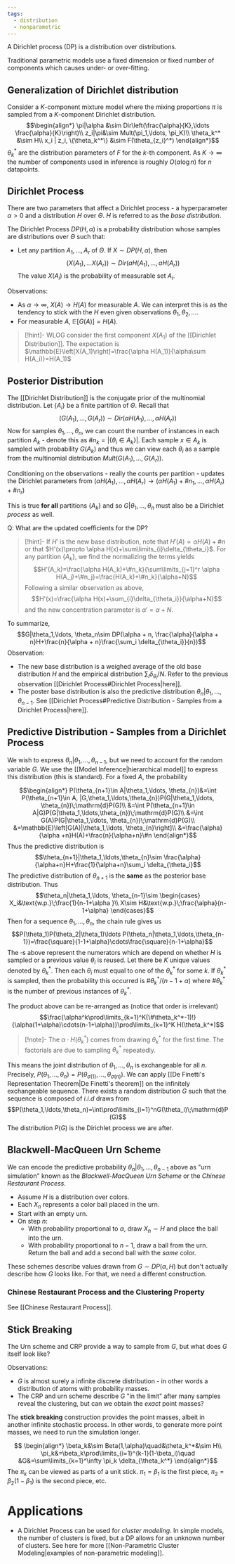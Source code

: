 ```yaml
---
tags:
  - distribution
  - nonparametric
---
```

A Dirichlet process (DP) is a distribution over distributions. 

Traditional parametric models use a fixed dimension or fixed number of components which causes under- or over-fitting. 

## Generalization of Dirichlet distribution
Consider a $K$-component mixture model where the mixing proportions $\pi$ is sampled from a $K$-component Dirichlet distribution.
$$\begin{align*}
\pi|\alpha &\sim Dir\left(\frac{\alpha}{K},\ldots \frac{\alpha}{K}\right)\\
z_i|\pi&\sim Mult(\pi_1,\ldots, \pi_K)\\
\theta_k^* &\sim H\\
x_i | z_i, \{\theta_k^*\} &\sim F(\theta_{z_i}^*)
\end{align*}$$
$\theta_k^*$ are the distribution parameters of $F$ for the $k$-th component. As $K\rightarrow\infty$ the number of components used in inference is roughly $O(\alpha \log n)$ for $n$ datapoints.

## Dirichlet Process
There are two parameters that affect a Dirichlet process - a hyperparameter $\alpha>0$ and a distribution $H$ over $\Theta$. $H$ is referred to as the *base distribution*. 

The Dirichlet Process $DP(H,\alpha)$ is a probability distribution whose samples are distributions over $\Theta$ such that:
- Let any partition $A_1,\ldots, A_r$ of $\Theta$. If $X\sim DP(H, \alpha)$, then $$(X(A_1),\ldots X(A_r)) \sim Dir(aH(A_1), \ldots, aH(A_r))$$
The value $X(A_i$) is the probability of measurable set $A_i$.

Observations:
- As $\alpha\rightarrow\infty$, $X(A)\rightarrow H(A)$ for measurable $A$. We can interpret this is as the tendency to stick with the $H$ even given observations $\theta_1,\theta_2, \ldots$.
- For measurable $A$, $\mathbb{E}\left[G(A)\right]=H(A)$. 
>[!hint]-
>WLOG consider the first component $X(A_1)$ of the [[Dirichlet Distribution]]. The expectation is $\mathbb{E}\left[X(A_1)\right]=\frac{\alpha H(A_1)}{\alpha\sum H(A_i)}=H(A_1)$
## Posterior Distribution
The [[Dirichlet Distribution]] is the conjugate prior of the multinomial distribution. Let $\{A_i\}$ be a finite partition of $\Theta$. Recall that
$$(G(A_1),\ldots, G(A_r))\sim Dir(\alpha H(A_1),\ldots, \alpha H(A_r))$$
Now for samples $\theta_1,\ldots, \theta_n$, we can count the number of instances in each partition $A_k$ - denote this as  $\#n_k=|\left\{\theta_i\in A_k\right\}|$. Each sample $x\in A_k$ is sampled with probability $G(A_k)$ and thus we can view each $\theta_i$ as a sample from the multinomial distribution $Mult(G(A_1),\ldots, G(A_r))$.

Conditioning on the observations - really the counts per partition - updates the Dirichlet parameters from $(\alpha H(A_1),\ldots, \alpha H(A_r)\rightarrow(\alpha H(A_1)+\#n_1,\ldots, \alpha H(A_r)+\#n_r)$

This is true **for all** partitions $\{A_k\}$ and so $G|\theta_1,\ldots, \theta_n$ must also be a Dirichlet *process* as well.

Q: What are the updated coefficients for the DP?
>[!hint]-
>If $H'$ is the new base distribution, note that $H'(A)\propto \alpha H(A)+\#n$ or that $H'(x)\propto \alpha H(x)+\sum\limits_{i}\delta_{\theta_i}$. For any partition $\{A_k\}$, we find the normalizing the terms yields
>$$H'(A_k)=\frac{\alpha H(A_k)+\#n_k}{\sum\limits_{j=1}^r \alpha H(A_j)+\#n_j}=\frac{H(A_k)+\#n_k}{\alpha+N}$$
>Following a similar observation as above, 
>$$H'(x)=\frac{\alpha H(x)+\sum_{i}\delta_{\theta_i}}{\alpha+N}$$
>and the new concentration parameter is $\alpha' =\alpha +N$. 
>

To summarize, 
$$G|\theta_1,\ldots, \theta_n\sim DP(\alpha + n, \frac{\alpha}{\alpha + n}H+\frac{n}{\alpha + n}\frac{\sum_i \delta_{\theta_i}}{n})$$
Observation:
- The new base distribution is a weighed average of the old base distribution $H$ and the empirical distribution $\sum_i \delta_{\theta_i}/N$. Refer to the previous observation [[Dirichlet Process#Dirichlet Process|here]].
- The poster base distribution is also the predictive distribution $\theta_n|\theta_1,\ldots, \theta_{n-1}$. See [[Dirichlet Process#Predictive Distribution - Samples from a Dirichlet Process|here]].
## Predictive Distribution - Samples from a Dirichlet Process
We wish to express $\theta_n|\theta_1,\ldots, \theta_{n-1}$, but we need to account for the random variable $G$. We use the [[Model Inference|hierarchical model]] to express this distribution (this is standard). For a fixed $A$, the probability

$$\begin{align*}
P(\theta_{n+1}\in A|\theta_1,\ldots, \theta_{n})&=\int P(\theta_{n+1}\in A, |G,\theta_1,\ldots,\theta_{n})P(G|\theta_1,\ldots, \theta_{n})\;\mathrm{d}P(G)\\
&=\int P(\theta_{n+1}\in A|G)P(G|\theta_1,\ldots,\theta_{n})\;\mathrm{d}P(G)\\
&=\int G(A)P(G|\theta_1,\ldots, \theta_{n})\;\mathrm{d}P(G)\\
&=\mathbb{E}\left[G(A)|\theta_1,\ldots, \theta_{n}\right]\\
	&=\frac{\alpha}{\alpha +n}H(A)+\frac{n}{\alpha+n}\#n
\end{align*}$$
Thus the predictive distribution is
$$\theta_{n+1}|\theta_1,\ldots,\theta_{n}\sim \frac{\alpha}{\alpha+n}H+\frac{1}{\alpha+n}\sum_i \delta_{\theta_i}$$
The predictive distribution of $\theta_{n+1}$ is the **same** as the posterior base distribution. Thus 
$$\theta_n|\theta_1,\ldots, \theta_{n-1}\sim \begin{cases}
	X_i&\text{w.p.}\;\frac{1}{n-1+\alpha }\\
X\sim H&\text{w.p.}\;\frac{\alpha}{n-1+\alpha}
 \end{cases}$$
 Then for a sequence $\theta_1,\ldots, \theta_n$, the chain rule gives us
 $$P(\theta_1)P(\theta_2|\theta_1)\ldots P(\theta_n|\theta_1,\ldots,\theta_{n-1})=\frac{\square}{1-1+\alpha}\cdots\frac{\square}{n-1+\alpha}$$
 The $\square$s above represent the numerators which are depend on whether $H$ is sampled or a previous value $\theta_i$ is reused. Let there be $K$ unique values denoted by $\theta_k^*$. Then each $\theta_i$ must equal to one of the $\theta_k^*$ for some $k$. If $\theta_k^*$ is sampled, then the probability this occurred is $\# \theta_k^*/(n-1+\alpha)$ where $\#\theta_k^*$ is the number of previous instances of $\theta_k^*$. 

The product above can be re-arranged as (notice that order is irrelevant)
$$\frac{\alpha^k\prod\limits_{k=1}^K(\#\theta_k^*-1)!}{\alpha(1+\alpha)\cdots(n-1+\alpha)}\prod\limits_{k=1}^K H(\theta_k^*)$$
>[!note]-
>The $\alpha\cdot H(\theta_k^*)$ comes from drawing $\theta_k^*$ for the first time. The factorials are due to sampling $\theta_k^*$ repeatedly. 

This means the joint distribution of $\theta_1,\ldots, \theta_n$ is exchangeable for all $n$. Precisely, $P(\theta_1,\ldots,\theta_n)=P(\theta_{\sigma(1)},\ldots,\theta_{\sigma(n)})$. We can apply [[De Finetti's Representation Theorem|De Finetti's theorem]] on the infinitely exchangeable sequence. There exists a random distribution $G$ such that the sequence is composed of $i.i.d$ draws from
$$P(\theta_1,\ldots,\theta_n)=\int\prod\limits_{i=1}^nG(\theta_i)\;\mathrm{d}P(G)$$
The distribution $P(G)$ is the Dirichlet process we are after.
## Blackwell-MacQueen Urn Scheme
We can encode the predictive probability $\theta_{n}|\theta_1,\ldots,\theta_{n-1}$ above as "urn simulation" known as the *Blackwell-MacQueen Urn Scheme* or the *Chinese Restaurant Process*.

- Assume $H$ is a distribution over colors.
- Each $X_n$ represents a color ball placed in the urn.
- Start with an empty urn.
- On step $n$:
	* With probability proportional to $\alpha$, draw $X_n\sim H$ and place the ball into the urn.
	* With probability proportional to $n-1$, draw a ball from the urn. Return the ball and add a second ball with the *same* color.

These schemes describe values drawn from $G\sim DP(\alpha, H)$ but don't actually describe how $G$ looks like. For that, we need a different construction.
### Chinese Restaurant Process and the Clustering Property
See [[Chinese Restaurant Process]].
## Stick Breaking
The Urn scheme and CRP provide a way to sample from $G$, but what does $G$ itself look like?

Observations:
- $G$ is almost surely a infinite discrete distribution - in other words a distribution of atoms with probability masses. 
- The CRP and urn scheme describe $G$ "in the limit" after many samples reveal the clustering, but can we obtain the *exact* point masses?

The **stick breaking** construction provides the point masses, albeit in another infinite stochastic process. In other words, to generate more point masses, we need to run the simulation longer.

$$
\begin{align*}
\beta_k&\sim Beta(1,\alpha)\quad&\theta_k^*&\sim H\\
\pi_k&=\beta_k\prod\limits_{i=1}^{k-1}(1-\beta_i)\quad &G&=\sum\limits_{k=1}^\infty \pi_k \delta_{\theta_k^*}
\end{align*}$$
The $\pi_k$ can be viewed as parts of a unit stick. $\pi_1=\beta_1$ is the first piece, $\pi_2=\beta_2(1-\beta_1)$ is the second piece, etc.
# Applications

- A Dirichlet Process can be used for *cluster modeling*. In simple models, the number of clusters is fixed, but a DP allows for an unknown number of clusters. See here for more [[Non-Parametric Cluster Modeling|examples of non-parametric modeling]]. 